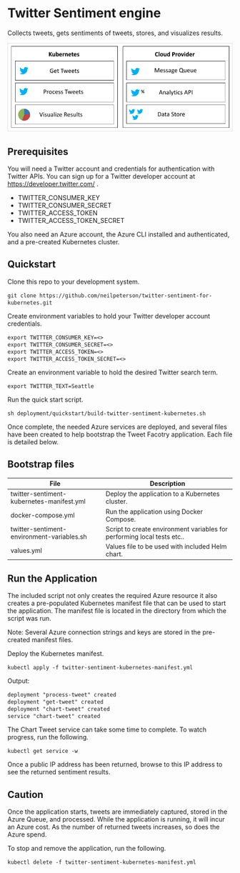 # Twitter Sentiment engine

Collects tweets, gets sentiments of tweets, stores, and visualizes results.

![application architecture](/images/app.png)

## Prerequisites

You will need a Twitter account and credentials for authentication with Twitter APIs. You can sign up for a Twitter developer account at https://developer.twitter.com/ .

- TWITTER_CONSUMER_KEY
- TWITTER_CONSUMER_SECRET
- TWITTER_ACCESS_TOKEN
- TWITTER_ACCESS_TOKEN_SECRET

You also need an Azure account, the Azure CLI installed and authenticated, and a pre-created Kubernetes cluster.

## Quickstart

Clone this repo to your development system.

```
git clone https://github.com/neilpeterson/twitter-sentiment-for-kubernetes.git
```

Create environment variables to hold your Twitter developer account credentials.

```
export TWITTER_CONSUMER_KEY=<>
export TWITTER_CONSUMER_SECRET=<>
export TWITTER_ACCESS_TOKEN=<>
export TWITTER_ACCESS_TOKEN_SECRET=<>
```

Create an environment variable to hold the desired Twitter search term.

```
export TWITTER_TEXT=Seattle
```

Run the quick start script.

```
sh deployment/quickstart/build-twitter-sentiment-kubernetes.sh
```

Once complete, the needed Azure services are deployed, and several files have been created to help bootstrap the Tweet Facotry application. Each file is detailed below.

## Bootstrap files

| File | Description |
|----|----|
| twitter-sentiment-kubernetes-manifest.yml | Deploy the application to a Kubernetes cluster. |
| docker-compose.yml | Run the application using Docker Compose. |
| twitter-sentiment-environment-variables.sh | Script to create environment variables for performing local tests etc.. |
| values.yml | Values file to be used with included Helm chart. |

## Run the Application

The included script not only creates the required Azure resource it also creates a pre-populated Kubernetes manifest file that can be used to start the application. The manifest file is located in the directory from which the script was run.

Note: Several Azure connection strings and keys are stored in the pre-created manifest files.

Deploy the Kubernetes manifest.

```
kubectl apply -f twitter-sentiment-kubernetes-manifest.yml
```

Output:

```
deployment "process-tweet" created
deployment "get-tweet" created
deployment "chart-tweet" created
service "chart-tweet" created
```

The Chart Tweet service can take some time to complete. To watch progress, run the following.

```
kubectl get service -w
```

Once a public IP address has been returned, browse to this IP address to see the returned sentiment results.

## Caution

Once the application starts, tweets are immediately captured, stored in the Azure Queue, and processed. While the application is running, it will incur an Azure cost. As the number of returned tweets increases, so does the Azure spend.

To stop and remove the application, run the following.

```
kubectl delete -f twitter-sentiment-kubernetes-manifest.yml
```